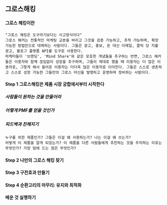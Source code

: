 ## 그로스해킹

#### 그로스 해킹이란

```
"그로스 해킹은 도구라기보다는 사고방식이다"
그로스 해커는 전통적인 마케팅 교본을 버리고 그것을 검증 가능하고, 추적 가능하며, 확장 가능한 방법만으로 대체하는 사람이다. 그들은 광고, 홍보, 돈 대신 이메일, 클릭 당 지불 광고, 블로그 플랫폼 API를 도구로 사용한다. 
마케터들이 '브랜딩', 'Mind Share'와 같은 모호한 개념들을 추구하는 반면, 그로스 해커들은 이용자와 함께 끊임없이 성장을 추구하며, 그들이 제대로 했을 때 이용자는 더 많은 이용자로, 그렇게 해서 들어온 이용자는 더더욱 많은 이용자로 이어진다. 그들은 스스로 생존하고 스스로 성장 가능한 그들만의 그로스 머신을 발명하고 운영하며 정비하는 사람이다. 
```



#### Step 1 그로스해킹은 제품 시장 궁합에서부터 시작한다

##### 사람들이 원하는 것을 만들어라

##### 어떻게 PMF를 얻을 것인가

##### 피드백과 친해지기

```
누구를 위한 제품인가? 그들은 이걸 왜 사용하는가? 나는 이걸 왜 쓰는가? 
어떻게 이 제품을 알게 되었는가? 이 제품을 다른 사람들에게 추천하는 것을 주저하는 이유는 무엇인가? 가장 맘에 드는 점은 무엇인가? 
```



#### Step 2 나만의 그로스 해킹 찾기

#### Step 3 구전효과 만들기

#### Step 4 순환고리의 마무리: 유지와 최적화

#### 배운 것 실행하기